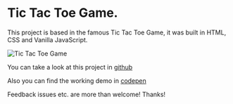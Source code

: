 # Tic Tac Toe Game.

This project is based in the famous Tic Tac Toe Game, it was built in HTML, CSS and Vanilla JavaScript. 


![Tic Tac Toe Game](https://res.cloudinary.com/drpcjt13x/image/upload/v1608650677/Proyectos/TicTacToe/Desktop_-_Tic_Tac_Toe_Game_efl3ky.png "Tic Tac Toe Game")


You can take a look at this project in [github](https://guacig.github.io/tic-tac-toe-game/)

Also you can find the working demo in [codepen](https://codepen.io/GuaciG/full/rNMGxLy)

Feedback issues etc. are more than welcome! Thanks!
